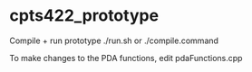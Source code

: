 # cpts422_prototype

Compile + run prototype
./run.sh or ./compile.command

To make changes to the PDA functions, edit pdaFunctions.cpp
